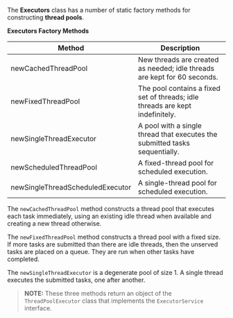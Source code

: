 
The **Executors** class has a number of static factory methods for constructing **thread pools**.

**Executors Factory Methods**

| Method                           | Description                                                                   |
| -------------------------------- | ----------------------------------------------------------------------------- |
| newCachedThreadPool              | New threads are created as needed; idle threads are kept for 60 seconds.      |
| newFixedThreadPool               | The pool contains a fixed set of threads; idle threads are kept indefinitely. |
| newSingleThreadExecutor          | A pool with a single thread that executes the submitted tasks sequentially.   |
| newScheduledThreadPool           | A fixed-thread pool for scheduled execution.                                  |
| newSingleThreadScheduledExecutor | A single-thread pool for scheduled execution.                                 |

The `newCachedThreadPool` method constructs a thread pool that executes each task immediately, using an existing idle thread when available and creating a new thread otherwise. 

The `newFixedThreadPool` method constructs a thread pool with a fixed size. If more tasks are submitted than there are idle threads, then the unserved tasks are placed on a queue. They are run when other tasks have completed. 

The `newSingleThreadExecutor` is a degenerate pool of size 1. A single thread executes the submitted tasks, one after another.

> **NOTE:** These three methods return an object of the `ThreadPoolExecutor` class that implements the `ExecutorService` interface.




 



